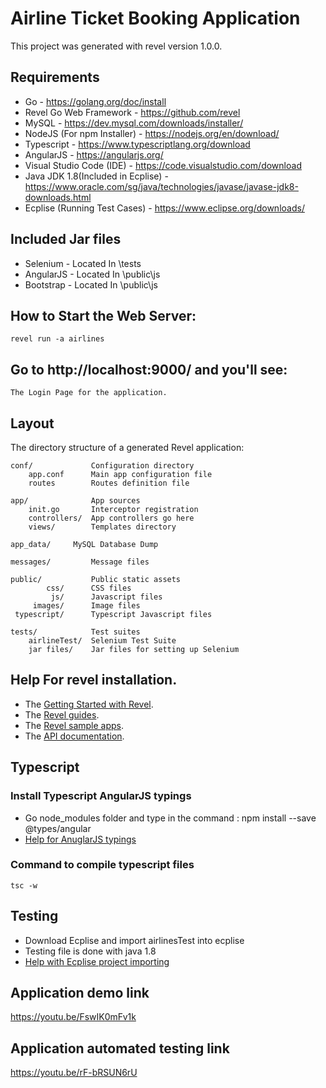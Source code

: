 # Airline Ticket Booking Application
   This project was generated with revel version 1.0.0.


## Requirements
* Go - https://golang.org/doc/install
* Revel Go Web Framework - https://github.com/revel
* MySQL - https://dev.mysql.com/downloads/installer/
* NodeJS (For npm Installer) - https://nodejs.org/en/download/
* Typescript - https://www.typescriptlang.org/download
* AngularJS - https://angularjs.org/
* Visual Studio Code (IDE) - https://code.visualstudio.com/download 
* Java JDK 1.8(Included in Ecplise) - https://www.oracle.com/sg/java/technologies/javase/javase-jdk8-downloads.html
* Ecplise (Running Test Cases) - https://www.eclipse.org/downloads/

## Included Jar files
* Selenium  - Located In \tests
* AngularJS - Located In \public\js
* Bootstrap - Located In \public\js

## How to Start the Web Server:

    revel run -a airlines

## Go to http://localhost:9000/ and you'll see:

    The Login Page for the application.

## Layout

The directory structure of a generated Revel application:

    conf/             Configuration directory
        app.conf      Main app configuration file
        routes        Routes definition file

    app/              App sources
        init.go       Interceptor registration
        controllers/  App controllers go here
        views/        Templates directory
	
    app_data/	  MySQL Database Dump
	
    messages/         Message files

    public/           Public static assets
            css/      CSS files
             js/      Javascript files
         images/      Image files
     typescript/      Typescript Javascript files

    tests/            Test suites
        airlineTest/  Selenium Test Suite
        jar files/    Jar files for setting up Selenium
	

## Help For revel installation.

* The [Getting Started with Revel](http://revel.github.io/tutorial/gettingstarted.html).
* The [Revel guides](http://revel.github.io/manual/index.html).
* The [Revel sample apps](http://revel.github.io/examples/index.html).
* The [API documentation](https://godoc.org/github.com/revel/revel).

## Typescript
### Install Typescript AngularJS typings
* Go node_modules folder and type in the command : npm install --save @types/angular
* [Help for AnuglarJS typings](https://www.npmjs.com/package/@types/angular)

### Command to compile typescript files 
    tsc -w

## Testing
* Download Ecplise and import airlinesTest into ecplise
* Testing file is done with java 1.8
* [Help with Ecplise project importing](https://dzone.com/articles/exporting-and-importing)

## Application demo link 
https://youtu.be/FswIK0mFv1k

## Application automated testing link
https://youtu.be/rF-bRSUN6rU

